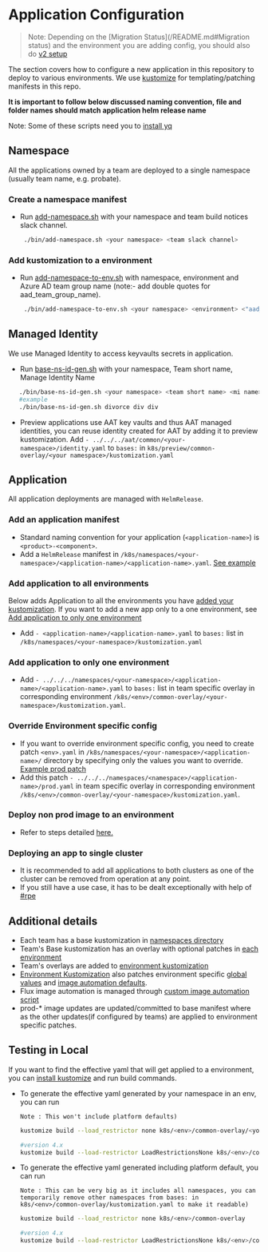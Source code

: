 
# Application Configuration

>Note: Depending on the [Migration Status](/README.md#Migration status) and the environment you are adding config, you should also do [v2 setup](app-deployment-v2.md)

The section covers how to configure a new application in this repository to deploy to various environments. We use [kustomize](https://github.com/kubernetes-sigs/kustomize) for templating/patching manifests in this repo. 

**It is important to follow below discussed naming convention, file and folder names should match application helm release name**

Note: Some of these scripts need you to [install yq](https://mikefarah.gitbook.io/yq/)

## Namespace

All the applications owned by a team are deployed to a single namespace (usually team name, e.g. probate).

### Create a namespace manifest

- Run [add-namespace.sh](/bin/add-namespace.sh) with your namespace and team build notices slack channel.
   ```bash
    ./bin/add-namespace.sh <your namespace> <team slack channel>
   ```
   
### Add kustomization to a environment

- Run [add-namespace-to-env.sh](/bin/add-namespace-to-env.sh) with namespace, environment and Azure AD team group name (note:- add double quotes for aad_team_group_name).
   ```bash
    ./bin/add-namespace-to-env.sh <your namespace> <environment> <"aad_team_group_name">
   ```

## Managed Identity 

We use Managed Identity to access keyvaults secrets in application.

- Run [base-ns-id-gen.sh](/bin/base-ns-id-gen.sh) with your namespace, Team short name, Manage Identity Name

 ```bash
    ./bin/base-ns-id-gen.sh <your namespace> <team short name> <mi name>
    #example
    ./bin/base-ns-id-gen.sh divorce div div
   ```
- Preview applications use AAT key vaults and thus AAT managed identities, you can reuse identity created for AAT by adding it to preview kustomization.
  Add `- ../../../aat/common/<your-namespace>/identity.yaml` to `bases:` in `k8s/preview/common-overlay/<your namespace>/kustomization.yaml`

## Application

All application deployments are managed with `HelmRelease`.

### Add an application manifest

- Standard naming convention for your application (`<application-name>`) is `<product>-<component>`. 
- Add a `HelmRelease` manifest in `/k8s/namespaces/<your-namespace>/<application-name>/<application-name>.yaml`. [See example](/k8s/namespaces/rpe/draft-store-service/draft-store-service.yaml)


### Add application to all environments

Below adds Application to all the environments you have [added your kustomization](#Add-kustomization-to-a-environment). 
If you want to add a new app only to a one environment, see [Add application to only one environment](#Add-application-to-only-one-environment)

- Add `- <application-name>/<application-name>.yaml`  to `bases:` list in `/k8s/namespaces/<your-namespace>/kustomization.yaml`

### Add application to only one environment

- Add `- ../../../namespaces/<your-namespace>/<application-name>/<application-name>.yaml`  to `bases:` list in team specific overlay in corresponding environment `/k8s/<env>/common-overlay/<your-namespace>/kustomization.yaml`.

### Override Environment specific config

- If you want to override environment specific config, you need to create patch `<env>.yaml` in `/k8s/namespaces/<your-namespace>/<application-name>/` directory by specifying only the values you want to override.
   [Example prod patch](/k8s/namespaces/rpe/draft-store-service/prod.yaml)
- Add this patch `- ../../../namespaces/<namespace>/<application-name>/prod.yaml` in team specific overlay in corresponding environment `/k8s/<env>/common-overlay/<your-namespace>/kustomization.yaml`.

### Deploy non prod image to an environment

- Refer to steps detailed [here.](/docs/app-deployment-v2.md#deploy-non-prod-image-to-an-environment)


### Deploying an app to single cluster

- It is recommended to add all applications to both clusters as one of the cluster can be removed from operation at any point. 
- If you still have a use case, it has to be dealt exceptionally with help of [#rpe](https://hmcts-reform.slack.com/archives/C8SR5CAMU)

## Additional details

- Each team has a base kustomization in [namespaces directory](/k8s/namespaces)
- Team's Base kustomization has an overlay with optional patches in [each environment](/k8s/prod/common-overlay/rpe)
- Team's overlays are added to [environment kustomization](/k8s/prod/common-overlay/kustomization.yaml)
- [Environment Kustomization](/k8s/prod/common-overlay/kustomization.yaml) also patches environment specific [global values](/k8s/prod/common-overlay/prod-helmrelease.yaml) and  [image automation defaults](/k8s/prod/common-overlay/automated-helmrelease.yaml).
- Flux image automation is managed through [custom image automation script](/k8s/scripts/container-update.sh)
- prod-* image updates are updated/committed to base manifest where as the other updates(if configured by teams) are applied to environment specific patches.

## Testing in Local

If you want to find the effective yaml that will get applied to a environment, you can [install kustomize](https://kubernetes-sigs.github.io/kustomize/installation/)  and run build commands.

- To generate the effective yaml generated by your namespace in an env, you can run  
  
  `Note : This won't include platform defaults)`
  ```bash
  kustomize build --load_restrictor none k8s/<env>/common-overlay/<your-namespace>
  
  #version 4.x
  kustomize build --load-restrictor LoadRestrictionsNone k8s/<env>/common-overlay/<your-namespace>
  ```
- To generate the effective yaml generated including platform default, you can run 

  `Note : This can be very big as it includes all namespaces, you can temporarily remove other namespaces from bases: in k8s/<env>/common-overlay/kustomization.yaml to make it readable)`
    ```bash
    kustomize build --load_restrictor none k8s/<env>/common-overlay

    #version 4.x
    kustomize build --load-restrictor LoadRestrictionsNone k8s/<env>/common-overlay

    ```
